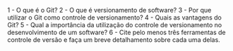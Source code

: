 1 - O que é o Git?
2 - O que é versionamento de software?
3 - Por que utilizar o Git como controle de versionamento?
4 - Quais as vantagens do Git?
5 - Qual a importância da utilização do controle de versionamento no
desenvolvimento de um software?
6 - Cite pelo menos três ferramentas de controle de versão e faça um breve
detalhamento sobre cada uma delas.

